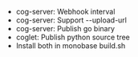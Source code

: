 * cog-server: Webhook interval
* cog-server: Support --upload-url
* cog-server: Publish go binary
* coglet: Publish python source tree
* Install both in monobase build.sh
